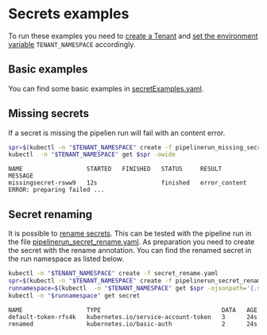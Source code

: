 # Secrets examples

To run these examples you need to [create a Tenant](../README.md#tenant) and [set the environment variable](../README.md#pipelinerun) `TENANT_NAMESPACE` accordingly.

## Basic examples

You can find some basic examples in [secretExamples.yaml](secretExamples.yaml).

## Missing secrets

If a secret is missing the pipelien run will fail with an content error.

```bash
spr=$(kubectl -n "$TENANT_NAMESPACE" create -f pipelinerun_missing_secret.yaml -oname)
kubectl  -n "$TENANT_NAMESPACE" get $spr -owide
```

```
NAME                  STARTED   FINISHED   STATUS     RESULT          MESSAGE
missingsecret-rsww9   12s                  finished   error_content   ERROR: preparing failed ...
```

## Secret renaming

It is possible to [rename secrets](../secrets/Secrets.md). This can be tested with the pipeline run in the file [pipelinerun_secret_rename.yaml](pipelinerun_secret_rename.yaml). As preparation you need to create the secret with the rename annotation. You can find the renamed secret in the run namespace as listed below.

```bash
kubectl -n "$TENANT_NAMESPACE" create -f secret_rename.yaml
spr=$(kubectl -n "$TENANT_NAMESPACE" create -f pipelinerun_secret_rename.yaml -oname)
runnamespace=$(kubectl  -n "$TENANT_NAMESPACE" get $spr -ojsonpath='{.status.namespace}')
kubectl -n "$runnamespace" get secret
```

```
NAME                  TYPE                                  DATA   AGE
default-token-rfs4k   kubernetes.io/service-account-token   3      24s
renamed               kubernetes.io/basic-auth              2      24s
```
